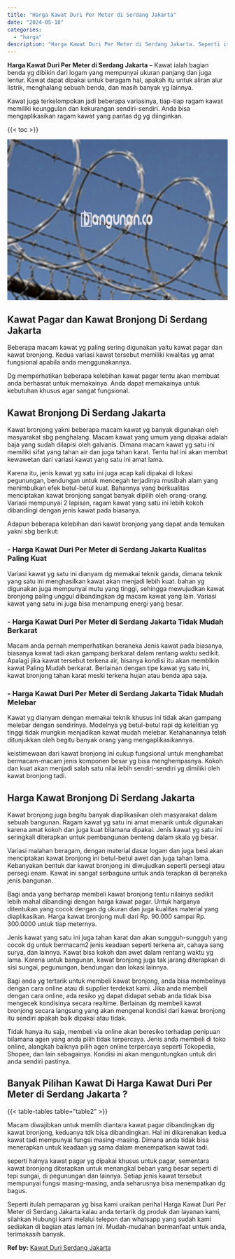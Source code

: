 ```yaml
---
title: "Harga Kawat Duri Per Meter di Serdang Jakarta"
date: "2024-05-18"
categories: 
  - "harga"
description: "Harga Kawat Duri Per Meter di Serdang Jakarta. Seperti itulah pemaparan yg bisa kami uraikan perihal Harga Kawat Duri Per Meter di Serdang Jakarta kalau anda..."
---
```


**Harga Kawat Duri Per Meter di Serdang Jakarta** – Kawat ialah bagian benda yg dibikin dari logam yang mempunyai ukuran panjang dan juga lentur. Kawat dapat dipakai untuk beragam hal, apakah itu untuk aliran alur listrik, menghalang sebuah benda, dan masih banyak yg lainnya.

Kawat juga terkelompokan jadi beberapa variasinya, tiap-tiap ragam kawat memiliki keunggulan dan kekurangan sendiri-sendiri. Anda bisa mengaplikasikan ragam kawat yang pantas dg yg diinginkan.

{{< toc >}}

![Harga Kawat Duri Per Meter di Serdang Jakarta](/images/jual-kawat-murah36.png)

## Kawat Pagar dan Kawat Bronjong Di Serdang Jakarta

Beberapa macam kawat yg paling sering digunakan yaitu kawat pagar dan kawat bronjong. Kedua variasi kawat tersebut memiliki kwalitas yg amat fungsional apabila anda menggunakannya.

Dg memperhatikan beberapa kelebihan kawat pagar tentu akan membuat anda berhasrat untuk memakainya. Anda dapat memakainya untuk kebutuhan khusus agar sangat fungsional.

## Kawat Bronjong Di Serdang Jakarta

Kawat bronjong yakni beberapa macam kawat yg banyak digunakan oleh masyarakat sbg penghalang. Macam kawat yang umum yang dipakai adalah baja yang sudah dilapisi oleh galvanis. Dimana macam kawat yg satu ini memiliki sifat yang tahan air dan juga tahan karat. Tentu hal ini akan membat kewawetan dari variasi kawat yang satu ini amat lama.

Karena itu, jenis kawat yg satu ini juga acap kali dipakai di lokasi pegunungan, bendungan untuk mencegah terjadinya musibah alam yang menimbulkan efek betul-betul kuat. Bahannya yang berkualitas menciptakan kawat bronjong sangat banyak dipilih oleh orang-orang. Variasi mempunyai 2 lapisan, ragam kawat yang satu ini lebih kokoh dibandingi dengan jenis kawat pada biasanya.

Adapun beberapa kelebihan dari kawat bronjong yang dapat anda temukan yakni sbg berikut:

### \- Harga Kawat Duri Per Meter di Serdang Jakarta Kualitas Paling Kuat

Variasi kawat yg satu ini dianyam dg memakai teknik ganda, dimana teknik yang satu ini menghasilkan kawat akan menjadi lebih kuat. bahan yg digunakan juga mempunyai mutu yang tinggi, sehingga mewujudkan kawat bronjong paling unggul dibandingkan dg macam kawat yang lain. Variasi kawat yang satu ini juga bisa menampung energi yang besar.

### \- Harga Kawat Duri Per Meter di Serdang Jakarta Tidak Mudah Berkarat

Macam anda pernah memperhatikan beraneka Jenis kawat pada biasanya, biasanya kawat tadi akan gampang berkarat dalam rentang waktu sedikit. Apalagi jika kawat tersebut terkena air, bisanya kondisi itu akan membikin kawat Paling Mudah berkarat. Berlainan dengan tipe kawat yg satu ini, kawat bronjong tahan karat meski terkena hujan atau benda apa saja.

### \- Harga Kawat Duri Per Meter di Serdang Jakarta Tidak Mudah Melebar

Kawat yg dianyam dengan memakai teknik khusus ini tidak akan gampang melebar dengan sendirinya. Modelnya yg betul-betul rapi dg ketelitian yg tinggi tidak mungkin menjadikan kawat mudah melebar. Ketahanannya telah ditunjukkan oleh begitu banyak orang yang mengaplikasikannya.

keistimewaan dari kawat bronjong ini cukup fungsional untuk menghambat bermacam-macam jenis komponen besar yg bisa menghempasnya. Kokoh dan kuat akan menjadi salah satu nilai lebih sendiri-sendiri yg dimiliki oleh kawat bronjong tadi.

## Harga Kawat Bronjong Di Serdang Jakarta

Kawat bronjong juga begitu banyak diaplikasikan oleh masyarakat dalam sebuah bangunan. Ragam kawat yg satu ini amat menarik untuk digunakan karena amat kokoh dan juga kuat bilamana dipakai. Jenis kawat yg satu ini seringkali diterapkan untuk pembangunan benteng dalam skala yg besar.

Variasi malahan beragam, dengan material dasar logam dan juga besi akan menciptakan kawat bronjong ini betul-betul awet dan juga tahan lama. Kebanyakan bentuk dar kawat bronjong ini diwujudkan seperti persegi atau persegi enam. Kawat ini sangat serbaguna untuk anda terapkan di beraneka jenis bangunan.

Bagi anda yang berharap membeli kawat bronjong tentu nilainya sedikit lebih mahal dibandingi dengan harga kawat pagar. Untuk harganya ditentukan yang cocok dengan dg ukuran dan juga kualitas material yang diaplikasikan. Harga kawat bronjong muli dari Rp. 90.000 sampai Rp. 300.0000 untuk tiap meternya.

Jenis kawat yang satu ini juga tahan karat dan akan sungguh-sungguh yang cocok dg untuk bermacam2 jenis keadaan seperti terkena air, cahaya sang surya, dan lainnya. Kawat bisa kokoh dan awet dalam rentang waktu yg lama. Karena untuk bangunan, kawat bronjong juga tak jarang diterapkan di sisi sungai, pegunungan, bendungan dan lokasi lainnya.

Bagi anda yg tertarik untuk membeli kawat bronjong, anda bisa membelinya dengan cara online atau di supplier terdekat kami. Jika anda membeli dengan cara online, ada resiko yg dapat didapat sebab anda tidak bisa mengecek kondisinya secara realtime. Berlainan dg membeli kawat bronjong secara langsung yang akan mengenal kondisi dari kawat bronjong itu sendiri apakah baik dipakai atau tidak.

Tidak hanya itu saja, membeli via online akan beresiko terhadap penipuan bilamana agen yang anda pilih tidak terpercaya. Jenis anda membeli di toko online, alangkah baiknya pilih agen online terpercaya seperti Tokopedia, Shopee, dan lain sebagainya. Kondisi ini akan menguntungkan untuk diri anda sendiri pastinya.

## Banyak Pilihan Kawat Di Harga Kawat Duri Per Meter di Serdang Jakarta ?

{{< table-tables table="table2" >}}

Macam diwajibkan untuk memlih diantara kawat pagar dibandingkan dg kawat bronjong, keduanya tdk bisa dibandingkan. Hal ini dikarenakan kedua kawat tadi mempunyai fungsi masing-masing. Dimana anda tidak bisa menerapkan untuk keadaan yg sama dalam menempatkan kawat tadi.

seperti halnya kawat pagar yg dipakai khusus untuk pagar, sementara kawat bronjong diterapkan untuk menangkal beban yang besar seperti di tepi sungai, di pegunungan dan lainnya. Setiap jenis kawat tersebut mempunyai fungsi masing-masing, anda seharusnya bisa menempatkan dg bagus.

Seperti itulah pemaparan yg bisa kami uraikan perihal Harga Kawat Duri Per Meter di Serdang Jakarta kalau anda tertarik dg produk dan layanan kami, silahkan Hubungi kami melalui telepon dan whatsapp yang sudah kami sediakan di bagian atas laman ini. Mudah-mudahan bermanfaat untuk anda, terimakasih banyak.

**Ref by:** [Kawat Duri Serdang Jakarta](https://id.wikipedia.org/wiki/Kawat)
